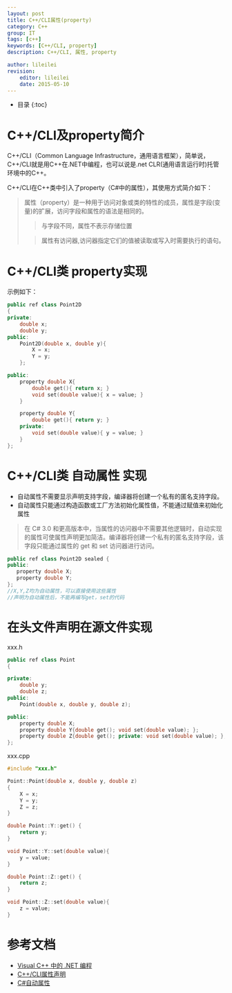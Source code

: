 ```yaml
---
layout: post
title: C++/CLI属性(property)
category: C++
group: IT
tags: [c++]
keywords: [C++/CLI, property]
description: C++/CLI, 属性, property

author: lileilei
revision:
    editor: lileilei
    date: 2015-05-10
---
```


* 目录
{:toc}

# C++/CLI及property简介 

C++/CLI（Common Language Infrastructure，通用语言框架），简单说，C++/CLI就是用C++在.NET中编程，也可以说是.net CLR(通用语言运行时)托管环境中的C++。

C++/CLI在C++类中引入了property（C#中的属性），其使用方式简介如下：

> 属性（property）是一种用于访问对象或类的特性的成员，属性是字段(变量)的扩展，访问字段和属性的语法是相同的。
> 
> > 与字段不同，属性不表示存储位置
> 
> > 属性有访问器,访问器指定它们的值被读取或写入时需要执行的语句。


# C++/CLI类 property实现

示例如下：

~~~ cpp
public ref class Point2D
{
private:
	double x;
	double y;
public:
	Point2D(double x, double y){
		X = x;
		Y = y;
	};

public:
	property double X{
		double get(){ return x; }
		void set(double value){ x = value; }
	}

	property double Y{
		double get(){ return y; }
    private:
		void set(double value){ y = value; }
	}
};
~~~

# C++/CLI类 自动属性 实现

+ 自动属性不需要显示声明支持字段，编译器将创建一个私有的匿名支持字段。
+ 自动属性只能通过构造函数或工厂方法初始化属性值，不能通过赋值来初始化属性

> 在 C# 3.0 和更高版本中，当属性的访问器中不需要其他逻辑时，自动实现的属性可使属性声明更加简洁。编译器将创建一个私有的匿名支持字段，该字段只能通过属性的 get 和 set 访问器进行访问。 

~~~ cpp
public ref class Point2D sealed { 
public:
   property double X; 
   property double Y;
};
//X,Y,Z均为自动属性，可以直接使用这些属性
//声明为自动属性后，不能再编写get，set的代码
~~~

# 在头文件声明在源文件实现

xxx.h

~~~ hpp
public ref class Point
{

private:
	double y;
	double z;
public:
	Point(double x, double y, double z);

public:
	property double X;
	property double Y{double get(); void set(double value); };
	property double Z{double get(); private: void set(double value); };
};
~~~

xxx.cpp

~~~ cpp
#include "xxx.h"

Point::Point(double x, double y, double z)
{
	X = x;
	Y = y;
	Z = z;
}

double Point::Y::get() {
	return y;
}

void Point::Y::set(double value){
	y = value;
}

double Point::Z::get() {
	return z;
}

void Point::Z::set(double value){
	z = value;
}
~~~

# 参考文档

+ [Visual C++ 中的 .NET 编程](https://msdn.microsoft.com/zh-cn/library/68td296t.aspx)
+ [C++/CLI属性声明](https://msdn.microsoft.com/zh-cn/library/ms235304(v=vs.110).aspx)
+ [C#自动属性](https://msdn.microsoft.com/zh-cn/library/bb384054.aspx)
